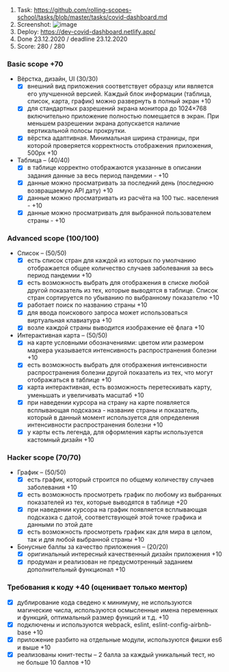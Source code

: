 1. Task: https://github.com/rolling-scopes-school/tasks/blob/master/tasks/covid-dashboard.md
2. Screenshot:
![image](https://user-images.githubusercontent.com/70740801/103012213-4e64ec00-454c-11eb-963a-50a92e089767.png)
3. Deploy: https://dev-covid-dashboard.netlify.app/
4. Done 23.12.2020 / deadline 23.12.2020
5. Score: 280 / 280
### Basic scope +70

- Вёрстка, дизайн, UI (30/30)
  - [x] внешний вид приложения соответствует образцу или является его улучшенной версией. Каждый блок информации (таблица, список, карта, график) можно развернуть в полный экран +10
  - [x] для стандартных разрешений экрана монитора до 1024×768 включительно приложение полностью помещается в экран. При меньшем разрешении экрана допускается наличие вертикальной полосы прокрутки. 
  - [x] вёрстка адаптивная. Минимальная ширина страницы, при которой проверяется корректность отображения приложения, 500рх +10
- Таблица – (40/40)
  - [x] в таблице корректно отображаются указанные в описании задания данные за весь период пандемии - +10
  - [x] данные можно просматривать за последний день (последнюю возвращаемую API дату) +10 
  - [x] данные можно просматривать из расчёта на 100 тыс. населения - +10
  - [x] данные можно просматривать для выбранной пользователем страны - +10

### Advanced scope (100/100)

- Список – (50/50)
  - [x] есть список стран для каждой из которых по умолчанию отображается общее количество случаев заболевания за весь период пандемии +10
  - [x] есть возможность выбрать для отображения в списке любой другой показатель из тех, которые выводятся в таблице. Список стран сортируется по убыванию по выбранному показателю +10 
  - [x] работает поиск по названию страны +10
  - [x] для ввода поискового запроса может использоваться виртуальная клавиатура +10
  - [x] возле каждой страны выводится изображение её флага +10
- Интерактивная карта – (50/50)
  - [x] на карте условными обозначениями: цветом или размером маркера указывается интенсивность распространения болезни +10
  - [x] есть возможность выбрать для отображения интенсивности распространения болезни другой показатель из тех, что могут отображаться в таблице +10 
  - [x] карта интерактивная, есть возможность перeтескивать карту, уменьшать и увеличивать масштаб +10
  - [x] при наведении курсора на страну на карте появляется всплывающая подсказка - название страны и показатель, который в данный момент используется для определения интенсивности распространения болезни +10
  - [x] у карты есть легенда, для оформления карты используется кастомный дизайн +10

### Hacker scope (70/70)

- График – (50/50)
  - [x] есть график, который строится по общему количеству случаев заболевания +10
  - [x] есть возможность просмотреть график по любому из выбранных показателей из тех, которые выводятся в таблице +20 
  - [x] при наведении курсора на график появляется всплывающая подсказка с датой, соответствующей этой точке графика и данными по этой дате
  - [x] есть возможность просмотреть график как для мира в целом, так и для любой выбранной страны  +10
- Бонусные баллы за качество приложения – (20/20)
  - [x] оригинальный интересный качественный дизайн приложения +10
  - [x] продуман и реализован не предусмотренный заданием дополнительный функционал +10 

### Требования к коду +40 (оценивает только ментор) 

- [x] дублирование кода сведено к минимуму, не используются магические числа, используются осмысленные имена переменных и функций, оптимальный размер функций и т.д. +10
- [x] подключены и используются webpack, eslint, eslint-config-airbnb-base +10
- [x] приложение разбито на отдельные модули, используются фишки es6 и выше +10
- [x] реализованы юнит-тесты – 2 балла за каждый уникальный тест, но не больше 10 баллов +10
